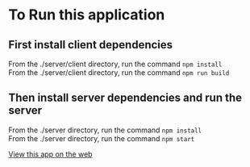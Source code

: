 # To Run this application

## First install client dependencies

From the ./server/client directory, run the command `npm install`  
From the ./server/client directory, run the command `npm run build`

## Then install server dependencies and run the server

From the ./server directory, run the command `npm install`  
From the ./server directory, run the command `npm start`


[View this app on the web](https://restaurants-coding-challenge.herokuapp.com/)